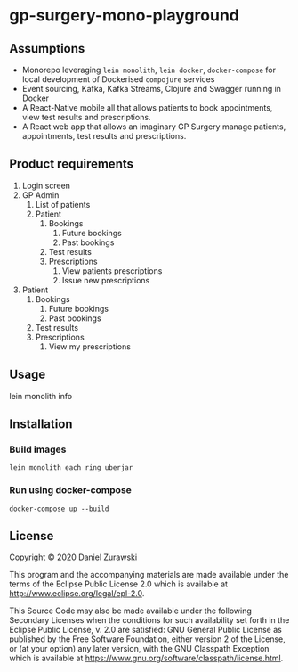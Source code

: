 # gp-surgery-mono-playground

## Assumptions
* Monorepo leveraging `lein monolith`, `lein docker`, `docker-compose` for local development of Dockerised `compojure` services
* Event sourcing, Kafka, Kafka Streams, Clojure and Swagger running in Docker
* A React-Native mobile all that allows patients to book appointments, view test results and prescriptions.
* A React web app that allows an imaginary GP Surgery manage patients, appointments, test results and prescriptions.

## Product requirements
1. Login screen 
2. GP Admin 
    1. List of patients
    2. Patient
        1. Bookings
            1. Future bookings
            2. Past bookings
        2. Test results
        3. Prescriptions
            1. View patients prescriptions
            2. Issue new prescriptions
3. Patient
    1. Bookings
        1. Future bookings
        2. Past bookings
    2. Test results
    3. Prescriptions
        1. View my prescriptions


## Usage

lein monolith info

## Installation

### Build images
`lein monolith each ring uberjar`

### Run using docker-compose 
`docker-compose up --build`

## License

Copyright © 2020 Daniel Zurawski

This program and the accompanying materials are made available under the
terms of the Eclipse Public License 2.0 which is available at
http://www.eclipse.org/legal/epl-2.0.

This Source Code may also be made available under the following Secondary
Licenses when the conditions for such availability set forth in the Eclipse
Public License, v. 2.0 are satisfied: GNU General Public License as published by
the Free Software Foundation, either version 2 of the License, or (at your
option) any later version, with the GNU Classpath Exception which is available
at https://www.gnu.org/software/classpath/license.html.
